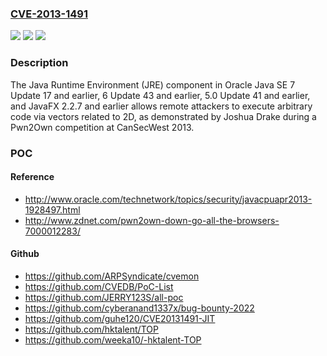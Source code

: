 ### [CVE-2013-1491](https://cve.mitre.org/cgi-bin/cvename.cgi?name=CVE-2013-1491)
![](https://img.shields.io/static/v1?label=Product&message=n%2Fa&color=blue)
![](https://img.shields.io/static/v1?label=Version&message=n%2Fa&color=blue)
![](https://img.shields.io/static/v1?label=Vulnerability&message=n%2Fa&color=brighgreen)

### Description

The Java Runtime Environment (JRE) component in Oracle Java SE 7 Update 17 and earlier, 6 Update 43 and earlier, 5.0 Update 41 and earlier, and JavaFX 2.2.7 and earlier allows remote attackers to execute arbitrary code via vectors related to 2D, as demonstrated by Joshua Drake during a Pwn2Own competition at CanSecWest 2013.

### POC

#### Reference
- http://www.oracle.com/technetwork/topics/security/javacpuapr2013-1928497.html
- http://www.zdnet.com/pwn2own-down-go-all-the-browsers-7000012283/

#### Github
- https://github.com/ARPSyndicate/cvemon
- https://github.com/CVEDB/PoC-List
- https://github.com/JERRY123S/all-poc
- https://github.com/cyberanand1337x/bug-bounty-2022
- https://github.com/guhe120/CVE20131491-JIT
- https://github.com/hktalent/TOP
- https://github.com/weeka10/-hktalent-TOP

